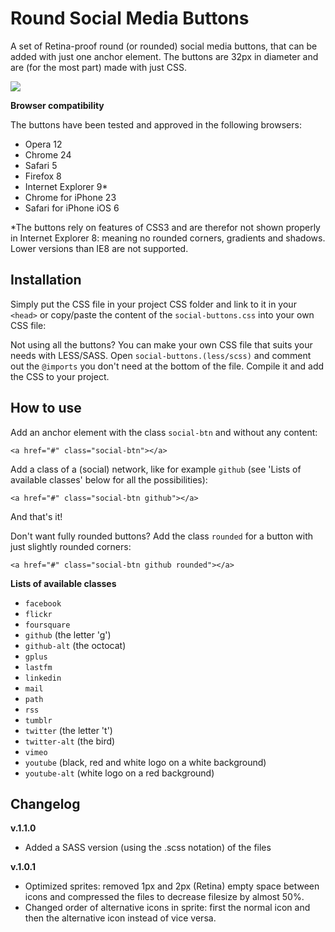 Round Social Media Buttons
==========================

A set of Retina-proof round (or rounded) social media buttons, that can be added with just one anchor element. The buttons are 32px in diameter and are (for the most part) made with just CSS.

![](http://worksoftime.nl/files/rsmb.png)

**Browser compatibility**

The buttons have been tested and approved in the following browsers:

- Opera	12
- Chrome 24
- Safari 5
- Firefox 8
- Internet Explorer 9*
- Chrome for iPhone 23
- Safari for iPhone iOS 6

*The buttons rely on features of CSS3 and are therefor not shown properly in Internet Explorer 8: meaning no rounded corners, gradients and shadows. Lower versions than IE8 are not supported.



## Installation ##

Simply put the CSS file in your project CSS folder and link to it in your `<head>` or copy/paste the content of the `social-buttons.css` into your own CSS file:

Not using all the buttons? You can make your own CSS file that suits your needs with LESS/SASS. Open `social-buttons.(less/scss)` and comment out the `@imports` you don't need at the bottom of the file. Compile it and add the CSS to your project.



## How to use ##

Add an anchor element with the class `social-btn` and without any content:

	<a href="#" class="social-btn"></a>

Add a class of a (social) network, like for example `github` (see 'Lists of available classes' below for all the possibilities):

	<a href="#" class="social-btn github"></a>

And that's it!

Don't want fully rounded buttons? Add the class `rounded` for a button with just slightly rounded corners:

	<a href="#" class="social-btn github rounded"></a>


**Lists of available classes**

- `facebook`
- `flickr`
- `foursquare`
- `github` (the letter 'g')
- `github-alt` (the octocat)
- `gplus`
- `lastfm`
- `linkedin`
- `mail`
- `path`
- `rss`
- `tumblr`
- `twitter` (the letter 't')
- `twitter-alt` (the bird)
- `vimeo`
- `youtube` (black, red and white logo on a white background)
- `youtube-alt` (white logo on a red background)

## Changelog ##

**v.1.1.0**

- Added a SASS version (using the .scss notation) of the files

**v.1.0.1**

- Optimized sprites: removed 1px and 2px (Retina) empty space between icons and compressed the files to decrease filesize by almost 50%.
- Changed order of alternative icons in sprite: first the normal icon and then the alternative icon instead of vice versa.